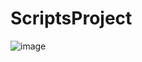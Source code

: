 # ScriptsProject
 ![image](https://github.com/roodey145/3DModelingVRSoftware/assets/64523090/a74e1b82-73ba-428f-88bb-1351ea5aa20d)

